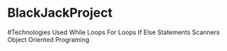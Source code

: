 # BlackJackProject

#Technologies Used
  While Loops
  For Loops
  If Else Statements
  Scanners
  Object Oriented Programing
